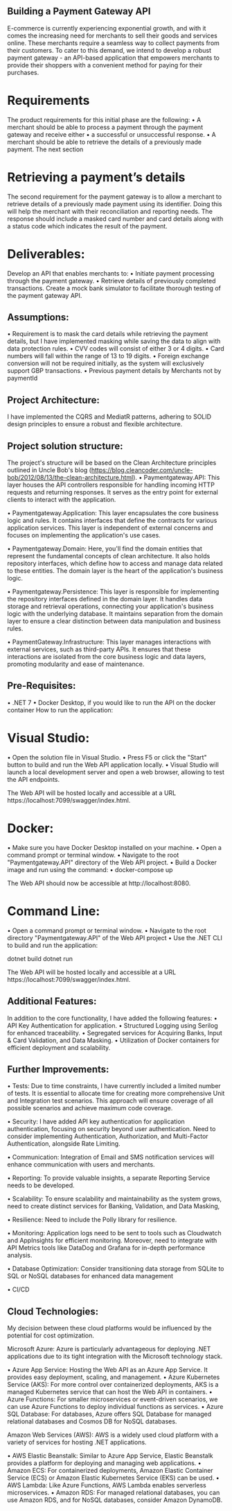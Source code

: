 ## Building a Payment Gateway API
E-commerce is currently experiencing exponential growth, and with it comes the increasing need for merchants to sell their goods and services online. These merchants require a seamless way to collect payments from their customers. To cater to this demand, we intend to develop a robust payment gateway - an API-based application that empowers merchants to provide their shoppers with a convenient method for paying for their purchases.
# Requirements
The product requirements for this initial phase are the following:
•	A merchant should be able to process a payment through the payment gateway and receive either
•	a successful or unsuccessful response.
•	A merchant should be able to retrieve the details of a previously made payment. The next section

# Retrieving a payment’s details
The second requirement for the payment gateway is to allow a merchant to retrieve details of a
previously made payment using its identifier. Doing this will help the merchant with their reconciliation and reporting needs. The response should include a masked card number and card details along with a status code which indicates the result of the payment.
# Deliverables:
Develop an API that enables merchants to:
•	Initiate payment processing through the payment gateway.
•	Retrieve details of previously completed transactions.
Create a mock bank simulator to facilitate thorough testing of the payment gateway API.
## Assumptions:
•	Requirement is to mask the card details while retrieving the payment details, but I have implemented masking while saving the data to align with data protection rules.
•	CVV codes will consist of either 3 or 4 digits.
•	Card numbers will fall within the range of 13 to 19 digits.
•	Foreign exchange conversion will not be required initially, as the system will exclusively support GBP transactions.
•	Previous payment details by Merchants not by paymentId
## Project Architecture:
I have implemented the CQRS and MediatR patterns, adhering to SOLID design principles to ensure a robust and flexible architecture.

## Project solution structure:
The project's structure will be based on the Clean Architecture principles outlined in Uncle Bob's blog (https://blog.cleancoder.com/uncle-bob/2012/08/13/the-clean-architecture.html).
•	Paymentgateway.API: This layer houses the API controllers responsible for handling incoming HTTP requests and returning responses. It serves as the entry point for external clients to interact with the application.

•	Paymentgateway.Application: This layer encapsulates the core business logic and rules. It contains interfaces that define the contracts for various application services. This layer is independent of external concerns and focuses on implementing the application's use cases.

•	Paymentgateway.Domain: Here, you'll find the domain entities that represent the fundamental concepts of clean architecture. It also holds repository interfaces, which define how to access and manage data related to these entities. The domain layer is the heart of the application's business logic.

•	Paymentgateway.Persistence: This layer is responsible for implementing the repository interfaces defined in the domain layer. It handles data storage and retrieval operations, connecting your application's business logic with the underlying database. It maintains separation from the domain layer to ensure a clear distinction between data manipulation and business rules.

•	PaymentGateway.Infrastructure: This layer manages interactions with external services, such as third-party APIs. It ensures that these interactions are isolated from the core business logic and data layers, promoting modularity and ease of maintenance.

## Pre-Requisites:
•	.NET 7
•	Docker Desktop, if you would like to run the API on the docker container
How to run the application:

# Visual Studio:

•	Open the solution file in Visual Studio.
•	Press F5 or click the "Start" button to build and run the Web API application locally.
•	Visual Studio will launch a local development server and open a web browser, allowing to test the API endpoints.  

The Web API will be hosted locally and accessible at a URL https://localhost:7099/swagger/index.html.

# Docker:
•	Make sure you have Docker Desktop installed on your machine.
•	Open a command prompt or terminal window.
•	Navigate to the root "Paymentgateway.API" directory of the Web API project.
•	Build a Docker image and run using the command:
•	docker-compose up

The Web API should now be accessible at http://localhost:8080.

# Command Line:
•	Open a command prompt or terminal window.
•	Navigate to the root directory "Paymentgateway.API" of the Web API project
•	Use the .NET CLI to build and run the application:

dotnet build
dotnet run

The Web API will be hosted locally and accessible at a URL https://localhost:7099/swagger/index.html.

## Additional Features:
In addition to the core functionality, I have added the following features:
•	API Key Authentication for application.
•	Structured Logging using Serilog for enhanced traceability.
•	Segregated services for Acquiring Banks, Input & Card Validation, and Data Masking.
•	Utilization of Docker containers for efficient deployment and scalability.
## Further Improvements:
•	Tests: Due to time constraints, I have currently included a limited number of tests. It is essential to allocate time for creating more comprehensive Unit and Integration test scenarios. This approach will ensure coverage of all possible scenarios and achieve maximum code coverage.

•	Security: I have added API key authentication for application authentication, focusing on security beyond user authentication. Need to consider implementing Authentication, Authorization, and Multi-Factor Authentication, alongside Rate Limiting.

•	Communication: Integration of Email and SMS notification services will enhance communication with users and merchants.

•	Reporting: To provide valuable insights, a separate Reporting Service needs to be developed.

•	Scalability: To ensure scalability and maintainability as the system grows, need to create distinct services for Banking, Validation, and Data Masking, 

•	Resilience: Need to include the Polly library for resilience.

•	Monitoring: Application logs need to be sent to tools such as Cloudwatch and AppInsights for efficient monitoring. Moreover, need to integrate with API Metrics tools like DataDog and Grafana for in-depth performance analysis.

•	Database Optimization: Consider transitioning data storage from SQLite to SQL or NoSQL databases for enhanced data management

•	CI/CD

## Cloud Technologies:
My decision between these cloud platforms would be influenced by the potential for cost optimization.

Microsoft Azure:
Azure is particularly advantageous for deploying .NET applications due to its tight integration with the Microsoft technology stack.

•	Azure App Service: Hosting the Web API as an Azure App Service. It provides easy deployment, scaling, and management.
•	Azure Kubernetes Service (AKS): For more control over containerized deployments, AKS is a managed Kubernetes service that can host the Web API in containers.
•	Azure Functions: For smaller microservices or event-driven scenarios, we can use Azure Functions to deploy individual functions as services.
•	Azure SQL Database: For databases, Azure offers SQL Database for managed relational databases and Cosmos DB for NoSQL databases.

Amazon Web Services (AWS):
AWS is a widely used cloud platform with a variety of services for hosting .NET applications.

•	AWS Elastic Beanstalk: Similar to Azure App Service, Elastic Beanstalk provides a platform for deploying and managing web applications.
•	Amazon ECS: For containerized deployments, Amazon Elastic Container Service (ECS) or Amazon Elastic Kubernetes Service (EKS) can be used.
•	AWS Lambda: Like Azure Functions, AWS Lambda enables serverless microservices.
•	Amazon RDS: For managed relational databases, you can use Amazon RDS, and for NoSQL databases, consider Amazon DynamoDB.
